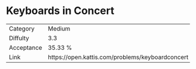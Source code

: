 # Keyboards in Concert

<table>
    <tr>
        <td>Category</td>
        <td>Medium</td>
    </tr>
    <tr>
        <td>Diffulty</td>
        <td>3.3</td>
    </tr>
    <tr>
        <td>Acceptance</td>
        <td>35.33 %</td>
    </tr>
    <tr>
        <td>Link</td>
        <td>https://open.kattis.com/problems/keyboardconcert</td>
    </tr>
</table>